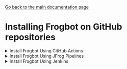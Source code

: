 [Go back to the main documentation page](https://github.com/jfrog/frogbot)

# Installing Frogbot on GitHub repositories

   <details>
      <summary>Install Frogbot Using GitHub Actions</summary>

   - Make sure you have the connection details of your JFrog environment.

   - Go to your **Frogbot Management Repository** settings page and save the JFrog connection details as repository secrets with the following names - **JF_URL**, **JF_USER**, and **JF_PASSWORD**

   > **_NOTE:_** You can also use **JF_XRAY_URL** and **JF_ARTIFACTORY_URL** instead of **JF_URL**, and **JF_ACCESS_TOKEN**
   > instead of **JF_USER** and **JF_PASSWORD**

   ![](../images/github-repository-secrets.png)

   - Check the Allow GitHub Actions to create and approve pull requests check box.

   ![](../images/github-pr-permissions.png)

   - Create a new [GitHub environment](https://docs.github.com/en/actions/deployment/targeting-different-environments/using-environments-for-deployment#creating-an-environment)
   called **frogbot** and add people or public teams as reviewers. The chosen reviewers can trigger Frogbot scans on pull requests.

   ![](../images/github-environment.png)

   - Use our [GitHub Actions templates](templates/github-actions/README.md#frogbot-gitHub-actions-templates) to add Frogbot workflows to your project.

   - Push the workflow files to the **.github/workflows** directory in the root of your **Frogbot Management Repository**.
   </details>

   <details>
      <summary>Install Frogbot Using JFrog Pipelines</summary>

   | Important: Using Frogbot with JFrog Pipelines isn't recommended for open source projects. Read more about it in the [Security note for pull requests scanning](../README.md#-security-note-for-pull-requests-scanning) section. |
   | -------------------------------------------------------------------------------------------------------------------------------------------------------------------------------------------------------------------- |

   - Make sure you have the connection details of your JFrog environment.

   - Save the JFrog connection details as a [JFrog Platform Access Token Integration](https://www.jfrog.com/confluence/display/JFROG/JFrog+Platform+Access+Token+Integration)
   named **jfrogPlatform**.

   - Save your GitHub access token in a [GitHub Integration](https://www.jfrog.com/confluence/display/JFROG/GitHub+Enterprise+Integration) named
   **gitIntegration**.

   - Create a **pipelines.yml** file using one of the available [templates](templates/jfrog-pipelines) and push the file to your Frogbot Management Git repository under a directory named `.jfrog-pipelines`.

   - In the **pipelines.yml**, make sure to set values for all the mandatory variables.

   - In the **pipelines.yml**, if you're using a Windows agent, modify the code inside the onExecute sections as described in the template comments.

   **Important**
    - Make sure all the build tools used to build the project are installed on the build agent.

   </details>

   <details>
     <summary>Install Frogbot Using Jenkins</summary>

   | Important: Using Frogbot with JFrog Pipelines isn't recommended for open source projects. Read more about it in the [Security note for pull requests scanning](../README.md#-security-note-for-pull-requests-scanning) section. |
   | -------------------------------------------------------------------------------------------------------------------------------------------------------------------------------------------------------------------- |

   - Make sure you have the connection details of your JFrog environment.

   - Save the JFrog connection details as Credentials in Jenkins with the following Credential IDs: **JF_URL**,
   **JF_USER** and **JF_PASSWORD** (You can also use **JF_XRAY_URL** and **JF_ARTIFACTORY_URL** instead of **JF_URL**
   and **JF_ACCESS_TOKEN** instead of **JF_USER** and **JF_PASSWORD**).

   - Save your GitHub access token as a Credential in Jenkins with the `FROGBOT_GIT_TOKEN` Credential ID.

   - Create a Jenkinsfile with the below template content under the root of your **Frogbot Management Repository**.
      <details>
             <summary>Template</summary>

      ```groovy
      // Run the job every 5 minutes 
      CRON_SETTINGS = '''*/5 * * * *'''
      pipeline {
          agent any
          triggers {
              cron(CRON_SETTINGS)
          }
          environment {
              // [Mandatory if the two conditions below are met]
              // 1. The project uses npm, yarn 2, NuGet or .NET to download its dependencies
              // 2. The `installCommand` variable isn't set in your frogbot-config.yml file.
              //
              // The command that installs the project dependencies (e.g "npm i", "nuget restore" or "dotnet restore")
              JF_INSTALL_DEPS_CMD = ""
   
              // [Mandatory]
              // JFrog platform URL (This functionality requires version 3.29.0 or above of Xray)
              JF_URL = credentials("JF_URL")
   
              // [Mandatory if JF_USER and JF_PASSWORD are not provided]
              // JFrog access token with 'read' permissions for Xray
              JF_ACCESS_TOKEN= credentials("JF_ACCESS_TOKEN")
   
              // [Mandatory if JF_ACCESS_TOKEN is not provided]
              // JFrog user and password with 'read' permissions for Xray
              // JF_USER = credentials("JF_USER")
              // JF_PASSWORD = credentials("JF_PASSWORD")
   
              // [Mandatory]
              // GitHub enterprise server access token with the following permissions:
              // Read and Write access to code, pull requests, security events, and workflows
              JF_GIT_TOKEN = credentials("FROGBOT_GIT_TOKEN")
              JF_GIT_PROVIDER = "github"
   
              // [Mandatory]
              // GitHub enterprise server organization namespace
              JF_GIT_OWNER = ""
   
              // [Mandatory]
              // API endpoint to GitHub enterprise server
              JF_GIT_API_ENDPOINT = ""
              
              // [Optional]
              // If the machine that runs Frogbot has no access to the internat, set the name of a remote repository 
              // in Artifactory, which proxies https://releases.jfrog.io/artifactory
              // The 'frogbot' executable and other tools it needs will be downloaded through this repository.
              // JF_RELEASES_REPO= ""

              // [Optional]
              // Frogbot will download the project dependencies if they're not cached locally. To download the
              // dependencies from a virtual repository in Artifactory, set the name of of the repository. There's no
              // need to set this value, if it is set in the frogbot-config.yml file.
              // JF_DEPS_REPO= ""
         }
         stages {
                  stage('Download Frogbot') {
                      steps {
                          // For Linux / MacOS runner:
                          sh """ curl -fLg "https://releases.jfrog.io/artifactory/frogbot/v2/[RELEASE]/getFrogbot.sh" | sh"""
                          // For Windows runner:
                          // powershell """iwr https://releases.jfrog.io/artifactory/frogbot/v2/[RELEASE]/frogbot-windows-amd64/frogbot.exe -OutFile .\frogbot.exe"""
                      }
                  }
                  stage('Scan Pull Requests') {
                      steps {
                          sh "./frogbot scan-pull-requests"
                          // For Windows runner:
                          // powershell """.\frogbot.exe scan-pull-requests"""
                      }
                  }
                  stage('Scan and Fix Repos') {
                       steps {
                           sh "./frogbot scan-and-fix-repos"
                           // For Windows runner:
                           // powershell """.\frogbot.exe scan-and-fix-repos"""
                       }    
                  }    
              }
          }
      ```
         </details>

   - In the Jenkinsfile, set the values of all the mandatory variables.

   - In the Jenkinsfile, modify the code inside the `Download Frogbot`, `Scan Pull Requests` and `Scan and Fix Repos` according to the Jenkins agent operating system.

   - Create a job in Jenkins pointing to the Jenkinsfile in your **Frogbot Management Repository**.

   **Important**
   - Make sure that either **JF_USER** and **JF_PASSWORD** or **JF_ACCESS_TOKEN** are set in the Jenkinsfile, but not both. 
   - Make sure all the build tools used to build the project are installed on the Jenkins agent.

   </details>

